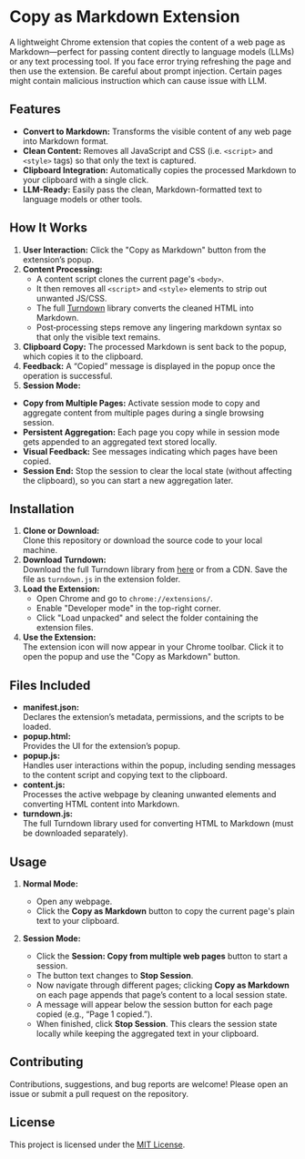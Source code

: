 # Copy as Markdown Extension

A lightweight Chrome extension that copies the content of a web page as Markdown—perfect for passing content directly to language models (LLMs) or any text processing tool. If you face error trying refreshing the page and then use the extension. Be careful about prompt injection. Certain pages might contain malicious instruction which can cause issue
with LLM.

## Features

- **Convert to Markdown:** Transforms the visible content of any web page into Markdown format.
- **Clean Content:** Removes all JavaScript and CSS (i.e. `<script>` and `<style>` tags) so that only the text is captured.
- **Clipboard Integration:** Automatically copies the processed Markdown to your clipboard with a single click.
- **LLM-Ready:** Easily pass the clean, Markdown-formatted text to language models or other tools.

## How It Works

1. **User Interaction:** Click the "Copy as Markdown" button from the extension’s popup.
2. **Content Processing:**  
   - A content script clones the current page's `<body>`.
   - It then removes all `<script>` and `<style>` elements to strip out unwanted JS/CSS.
   - The full [Turndown](https://github.com/domchristie/turndown) library converts the cleaned HTML into Markdown.
   - Post‑processing steps remove any lingering markdown syntax so that only the visible text remains.
3. **Clipboard Copy:** The processed Markdown is sent back to the popup, which copies it to the clipboard.
4. **Feedback:** A “Copied” message is displayed in the popup once the operation is successful.
5. **Session Mode:**  
  - **Copy from Multiple Pages:** Activate session mode to copy and aggregate content from multiple pages during a single browsing session.
  - **Persistent Aggregation:** Each page you copy while in session mode gets appended to an aggregated text stored locally.
  - **Visual Feedback:** See messages indicating which pages have been copied.
  - **Session End:** Stop the session to clear the local state (without affecting the clipboard), so you can start a new aggregation later.

## Installation

1. **Clone or Download:**  
   Clone this repository or download the source code to your local machine.
2. **Download Turndown:**  
   Download the full Turndown library from [here](https://github.com/domchristie/turndown) or from a CDN. Save the file as `turndown.js` in the extension folder.
3. **Load the Extension:**  
   - Open Chrome and go to `chrome://extensions/`.
   - Enable "Developer mode" in the top-right corner.
   - Click "Load unpacked" and select the folder containing the extension files.
4. **Use the Extension:**  
   The extension icon will now appear in your Chrome toolbar. Click it to open the popup and use the "Copy as Markdown" button.

## Files Included

- **manifest.json:**  
  Declares the extension’s metadata, permissions, and the scripts to be loaded.
- **popup.html:**  
  Provides the UI for the extension’s popup.
- **popup.js:**  
  Handles user interactions within the popup, including sending messages to the content script and copying text to the clipboard.
- **content.js:**  
  Processes the active webpage by cleaning unwanted elements and converting HTML content into Markdown.
- **turndown.js:**  
  The full Turndown library used for converting HTML to Markdown (must be downloaded separately).


## Usage

1. **Normal Mode:**
   - Open any webpage.
   - Click the **Copy as Markdown** button to copy the current page's plain text to your clipboard.

2. **Session Mode:**
   - Click the **Session: Copy from multiple web pages** button to start a session.
   - The button text changes to **Stop Session**.
   - Now navigate through different pages; clicking **Copy as Markdown** on each page appends that page’s content to a local session state.
   - A message will appear below the session button for each page copied (e.g., “Page 1 copied.”).
   - When finished, click **Stop Session**. This clears the session state locally while keeping the aggregated text in your clipboard.

## Contributing

Contributions, suggestions, and bug reports are welcome! Please open an issue or submit a pull request on the repository.

## License

This project is licensed under the [MIT License](LICENSE).

